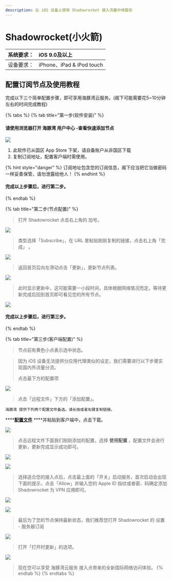 ```yaml
---
description: 在 iOS 设备上使用 Shadowrocket 接入流量中继服务
---
```


# Shadowrocket\(小火箭\)

| 系统要求： | iOS 9.0及以上  |
| :--- | :--- |
| 设备要求： | iPhone、iPad & iPod touch |

## 配置订阅节点及使用教程

完成以下三个简单配置步骤，即可享用海豚湾云服务。\(阁下可能需要花5~10分钟左右的时间完成教程\)

{% tabs %}
{% tab title="第一步\(软件安装\)" %}
#### 请使用浏览器打开 海豚湾 用户中心 -查看快速添加节点

![](../../.gitbook/assets/image%20%2825%29.png)

1. 此软件已从国区 App Store 下架，请自备账户从非国区下载
2. 复制订阅地址，配置客户端时需使用。

{% hint style="danger" %}
订阅地址包含您的订阅信息，阁下应当把它当做密码一样妥善保管，请勿泄露给他人！
{% endhint %}

#### 完成以上步骤后，进行第二步。
{% endtab %}

{% tab title="第二步\(节点配置\)" %}
> 打开 Shadowrocket 点击右上角的 加号。

![](../../.gitbook/assets/image%20%287%29.png)

> 类型选择「Subscribe」，在 URL 里粘贴刚刚复制的链接，点击右上角「完成」 。

![](../../.gitbook/assets/image%20%2821%29.png)

> 返回首页后向左滑动点击「更新」，更新节点列表。

![](../../.gitbook/assets/image%20%2835%29.png)

> 此时显示更新中，这可能需要一小段时间，具体根据网络情况而定。等待更新完成后回到首页即可看见您的所有节点。

![](../../.gitbook/assets/image%20%2823%29.png)

#### 完成以上步骤后，进行第三步。
{% endtab %}

{% tab title="第三步\(客户端配置\)" %}
> 节点前有黄色小点表示选中状态。

> 因为 iOS 设备无法提供分应用代理类似的设定，我们需要进行以下步骤实现国内外流量分流。
>
> 点击最下方的配置项

![](../../.gitbook/assets/image%20%2827%29.png)

> 点击「远程文件」下方的「添加配置」。

```text
海豚湾 提供下列两个配置文件备选。请长按或者右键复制链接。
```

\*\*\*\*[**配置文件**](https://raw.githubusercontent.com/lhie1/Rules/master/Shadowrocket.conf)  ****并粘贴到客户端中，点击下载。

![](../../.gitbook/assets/image%20%2842%29.png)

> 点击远程文件下面我们刚刚添加的配置，选择 **使用配置** ，配置文件会进行更新，更新完成显示成功即可。

![](../../.gitbook/assets/image%20%2857%29.png)

![](../../.gitbook/assets/image%20%2830%29.png)

> 选择适合您的接入点后，点击最上面的「开关」启动服务，首次启动会出现下面的提示，点击「Allow」并输入您的 Apple ID 指纹或者密、码确定添加 Shadowrocket 为 VPN 应用即可。

![](../../.gitbook/assets/image%20%2822%29.png)

![](../../.gitbook/assets/image%20%2852%29.png)

> 最后为了您的节点保持最新状态，我们推荐您打开 Shadowrocket 的 设置 - 服务器订阅

![](../../.gitbook/assets/image%20%281%29.png)

> 打开「打开时更新」的选项。

![](../../.gitbook/assets/image%20%2848%29.png)

> 现在您可以享受 海豚湾云服务 接入点带来的全新国际网络访问体验。
{% endtab %}
{% endtabs %}



